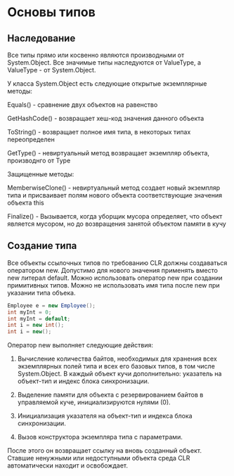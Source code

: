 # Основы типов

## Наследование

Все типы прямо или косвенно являются производными от System.Object. Все значимые типы наследуются от ValueType, а ValueType - от System.Object.

У класса System.Object есть следующие открытые экземплярные методы:

Equals() - сравнение двух объектов на равенство

GetHashCode() - возвращает хеш-код значения данного объекта

ToString() - возвращает полное имя типа, в некоторых типах переопределен

GetType() - невиртуальный метод возвращает экземпляр объекта, производнго от Type

Защищенные методы:

MemberwiseClone() - невиртуальный метод создает новый экземпляр типа и присваивает полям нового объекта соответствующие значения объекта this

Finalize() - Вызывается, когда уборщик мусора определяет, что объект является мусором, но до возвращения занятой объектом памяти в кучу

## Создание типа

Все объекты ссылочных типов по требованию CLR должны создаваться оператором new. Допустимо для нового значения применять вместо new литерал default. Можно использовать оператор new при создании примитивных типов. Можно не использовать имя типа после new при указании типа объека.

```csharp
Employee e = new Employee();
int myInt = 0;
int myInt = default;
int i = new int();
int i = new();
```

Оператор new выполняет следующие действия:

1. Вычисление количества байтов, необходимых для хранения всех экземплярных полей типа и всех его базовых типов, в том числе System.Object. В каждый объект кучи дополнительно: указатель на объект-тип и индекс блока синхронизации. 

2. Выделение памяти для объекта с резервированием байтов в управляемой куче, инициализируются нулями (0).

3. Инициализация указателя на объект-тип и индекса блока синхронизации.

4. Вызов конструктора экземпляра типа с параметрами.

После этого он возвращает ссылку на вновь созданный объект. Ставшие ненужными или недоступными объекта среда CLR автоматически находит и освобождает.



